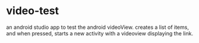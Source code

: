 # video-test
an android studio app to test the android videoView.
creates a list of items, and when pressed, starts a new activity with a videoview displaying the link.
